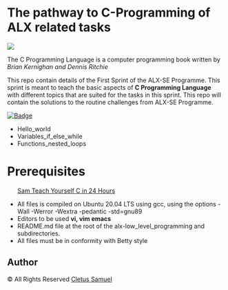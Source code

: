 <h1>The pathway to C-Programming of ALX related tasks</h1>

<img src="https://easystudyhub.com/wp-content/uploads/2023/03/C-progamming.jpg">

<p>The C Programming Language is a computer programming book written by <em>Brian Kernighan and Dennis Ritchie</em> </p>

<p>This repo contain details of the First Sprint of the ALX-SE Programme.
  This sprint is meant to teach the basic aspects of <strong>C Programming Language</strong> with different topics that are suited for the tasks in this sprint.
  This repo will contain the solutions to the routine challenges from ALX-SE Programme.
</p>
<a href="https://www.example.com/data-science">
  <img src="https://img.shields.io/badge/Topic-Covered%20-blue" alt="Badge" title="Introduction to C Programming">
</a>
<ul>
<li>Hello_world</li>
<li>Variables_if_else_while</li>
<li>Functions_nested_loops</li>
</ul>

<h1>Prerequisites</h1>
<ul>
<p><a href="https://www.pdfdrive.com/sams-teach-yourself-c-in-24-hours-e17514248.html">Sam Teach Yourself C in 24 Hours</a></p>
<li>All files is compiled on Ubuntu 20.04 LTS using gcc, using the options -Wall -Werror -Wextra -pedantic -std=gnu89</li>
<li>Editors to be used <strong>vi, vim emacs</strong></li>
<li>README.md file at the root of the alx-low_level_programming and subdirectories.</li>
<li>All files must be in conformity with Betty style</li>
</ul>

<h2>Author</h2>
<p>&copy; All Rights Reserved <a href="https://cletsymedia.github.io/Prof-Portfolio/">Cletus Samuel</a></p>
